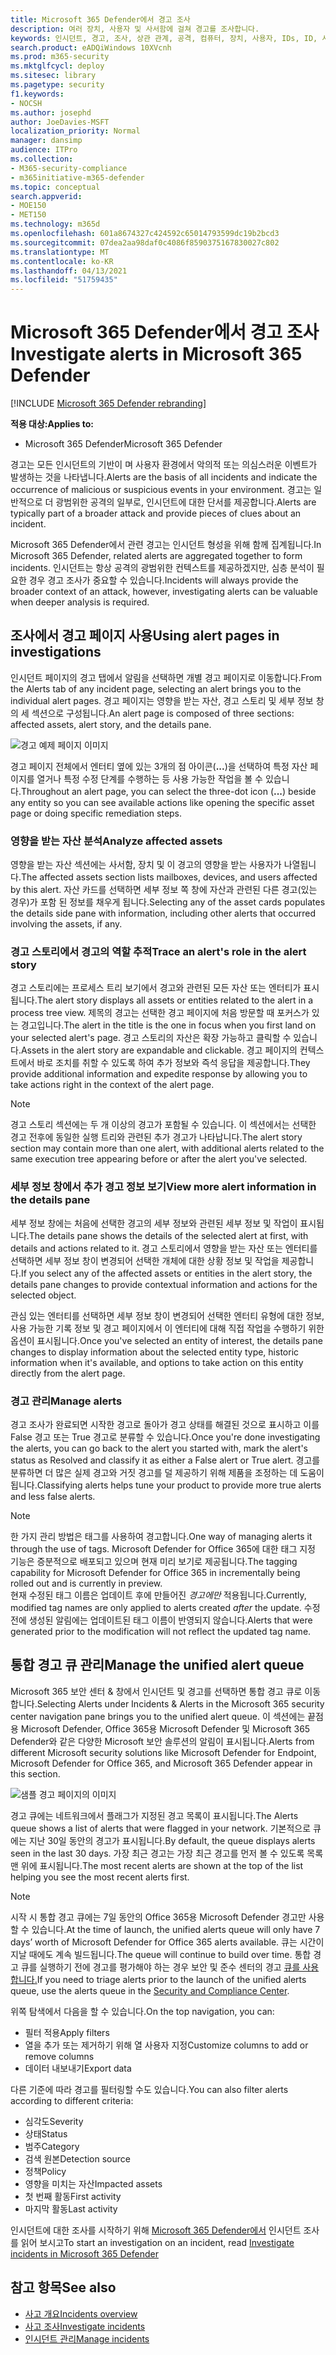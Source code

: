 ```yaml
---
title: Microsoft 365 Defender에서 경고 조사
description: 여러 장치, 사용자 및 사서함에 걸쳐 경고를 조사합니다.
keywords: 인시던트, 경고, 조사, 상관 관계, 공격, 컴퓨터, 장치, 사용자, IDs, ID, 사서함, 전자 메일, 365, microsoft, m365
search.product: eADQiWindows 10XVcnh
ms.prod: m365-security
ms.mktglfcycl: deploy
ms.sitesec: library
ms.pagetype: security
f1.keywords:
- NOCSH
ms.author: josephd
author: JoeDavies-MSFT
localization_priority: Normal
manager: dansimp
audience: ITPro
ms.collection:
- M365-security-compliance
- m365initiative-m365-defender
ms.topic: conceptual
search.appverid:
- MOE150
- MET150
ms.technology: m365d
ms.openlocfilehash: 601a8674327c424592c65014793599dc19b2bcd3
ms.sourcegitcommit: 07dea2aa98daf0c4086f8590375167830027c802
ms.translationtype: MT
ms.contentlocale: ko-KR
ms.lasthandoff: 04/13/2021
ms.locfileid: "51759435"
---
```

# <a name="investigate-alerts-in-microsoft-365-defender"></a><span data-ttu-id="fb2f1-104">Microsoft 365 Defender에서 경고 조사</span><span class="sxs-lookup"><span data-stu-id="fb2f1-104">Investigate alerts in Microsoft 365 Defender</span></span>

[!INCLUDE [Microsoft 365 Defender rebranding](../includes/microsoft-defender.md)]

<span data-ttu-id="fb2f1-105">**적용 대상:**</span><span class="sxs-lookup"><span data-stu-id="fb2f1-105">**Applies to:**</span></span>
- <span data-ttu-id="fb2f1-106">Microsoft 365 Defender</span><span class="sxs-lookup"><span data-stu-id="fb2f1-106">Microsoft 365 Defender</span></span>

<span data-ttu-id="fb2f1-107">경고는 모든 인시던트의 기반이 며 사용자 환경에서 악의적 또는 의심스러운 이벤트가 발생하는 것을 나타냅니다.</span><span class="sxs-lookup"><span data-stu-id="fb2f1-107">Alerts are the basis of all incidents and indicate the occurrence of malicious or suspicious events in your environment.</span></span> <span data-ttu-id="fb2f1-108">경고는 일반적으로 더 광범위한 공격의 일부로, 인시던트에 대한 단서를 제공합니다.</span><span class="sxs-lookup"><span data-stu-id="fb2f1-108">Alerts are typically part of a broader attack and provide pieces of clues about an incident.</span></span>

<span data-ttu-id="fb2f1-109">Microsoft 365 Defender에서 관련 경고는 인시던트 형성을 위해 함께 집계됩니다.</span><span class="sxs-lookup"><span data-stu-id="fb2f1-109">In Microsoft 365 Defender, related alerts are aggregated together to form incidents.</span></span> <span data-ttu-id="fb2f1-110">인시던트는 항상 공격의 광범위한 컨텍스트를 제공하겠지만, 심층 분석이 필요한 경우 경고 조사가 중요할 수 있습니다.</span><span class="sxs-lookup"><span data-stu-id="fb2f1-110">Incidents will always provide the broader context of an attack, however, investigating alerts can be valuable when deeper analysis is required.</span></span> 



## <a name="using-alert-pages-in-investigations"></a><span data-ttu-id="fb2f1-111">조사에서 경고 페이지 사용</span><span class="sxs-lookup"><span data-stu-id="fb2f1-111">Using alert pages in investigations</span></span>

<span data-ttu-id="fb2f1-112">인시던트 페이지의 경고 탭에서 알림을 선택하면 개별 경고 페이지로 이동합니다.</span><span class="sxs-lookup"><span data-stu-id="fb2f1-112">From the Alerts tab of any incident page, selecting an alert brings you to the individual alert pages.</span></span> <span data-ttu-id="fb2f1-113">경고 페이지는 영향을 받는 자산, 경고 스토리 및 세부 정보 창의 세 섹션으로 구성됩니다.</span><span class="sxs-lookup"><span data-stu-id="fb2f1-113">An alert page is composed of three sections: affected assets, alert story, and the details pane.</span></span>

![경고 예제 페이지 이미지](../../media/new-alert-page2.png)

<span data-ttu-id="fb2f1-115">경고 페이지 전체에서 엔터티 옆에 있는 3개의 점 아이콘(**...**)을 선택하여 특정 자산 페이지를 열거나 특정 수정 단계를 수행하는 등 사용 가능한 작업을 볼 수 있습니다.</span><span class="sxs-lookup"><span data-stu-id="fb2f1-115">Throughout an alert page, you can select the three-dot icon (**...**) beside any entity so you can see available actions like opening the specific asset page or doing specific remediation steps.</span></span>

### <a name="analyze-affected-assets"></a><span data-ttu-id="fb2f1-116">영향을 받는 자산 분석</span><span class="sxs-lookup"><span data-stu-id="fb2f1-116">Analyze affected assets</span></span>
<span data-ttu-id="fb2f1-117">영향을 받는 자산 섹션에는 사서함, 장치 및 이 경고의 영향을 받는 사용자가 나열됩니다.</span><span class="sxs-lookup"><span data-stu-id="fb2f1-117">The affected assets section lists mailboxes, devices, and users affected by this alert.</span></span> <span data-ttu-id="fb2f1-118">자산 카드를 선택하면 세부 정보 쪽 창에 자산과 관련된 다른 경고(있는 경우)가 포함 된 정보를 채우게 됩니다.</span><span class="sxs-lookup"><span data-stu-id="fb2f1-118">Selecting any of the asset cards populates the details side pane with information, including other alerts that occurred involving the assets, if any.</span></span>


### <a name="trace-an-alerts-role-in-the-alert-story"></a><span data-ttu-id="fb2f1-119">경고 스토리에서 경고의 역할 추적</span><span class="sxs-lookup"><span data-stu-id="fb2f1-119">Trace an alert's role in the alert story</span></span>
<span data-ttu-id="fb2f1-120">경고 스토리에는 프로세스 트리 보기에서 경고와 관련된 모든 자산 또는 엔터티가 표시됩니다.</span><span class="sxs-lookup"><span data-stu-id="fb2f1-120">The alert story displays all assets or entities related to the alert in a process tree view.</span></span> <span data-ttu-id="fb2f1-121">제목의 경고는 선택한 경고 페이지에 처음 방문할 때 포커스가 있는 경고입니다.</span><span class="sxs-lookup"><span data-stu-id="fb2f1-121">The alert in the title is the one in focus when you first land on your selected alert's page.</span></span> <span data-ttu-id="fb2f1-122">경고 스토리의 자산은 확장 가능하고 클릭할 수 있습니다.</span><span class="sxs-lookup"><span data-stu-id="fb2f1-122">Assets in the alert story are expandable and clickable.</span></span> <span data-ttu-id="fb2f1-123">경고 페이지의 컨텍스트에서 바로 조치를 취할 수 있도록 하여 추가 정보와 즉석 응답을 제공합니다.</span><span class="sxs-lookup"><span data-stu-id="fb2f1-123">They provide additional information and expedite response by allowing you to take actions right in the context of the alert page.</span></span> 

> [!NOTE]
> <span data-ttu-id="fb2f1-124">경고 스토리 섹션에는 두 개 이상의 경고가 포함될 수 있습니다. 이 섹션에서는 선택한 경고 전후에 동일한 실행 트리와 관련된 추가 경고가 나타납니다.</span><span class="sxs-lookup"><span data-stu-id="fb2f1-124">The alert story section may contain more than one alert, with additional alerts related to the same execution tree appearing before or after the alert you've selected.</span></span>

### <a name="view-more-alert-information-in-the-details-pane"></a><span data-ttu-id="fb2f1-125">세부 정보 창에서 추가 경고 정보 보기</span><span class="sxs-lookup"><span data-stu-id="fb2f1-125">View more alert information in the details pane</span></span>

<span data-ttu-id="fb2f1-126">세부 정보 창에는 처음에 선택한 경고의 세부 정보와 관련된 세부 정보 및 작업이 표시됩니다.</span><span class="sxs-lookup"><span data-stu-id="fb2f1-126">The details pane shows the details of the selected alert at first, with details and actions related to it.</span></span> <span data-ttu-id="fb2f1-127">경고 스토리에서 영향을 받는 자산 또는 엔터티를 선택하면 세부 정보 창이 변경되어 선택한 개체에 대한 상황 정보 및 작업을 제공합니다.</span><span class="sxs-lookup"><span data-stu-id="fb2f1-127">If you select any of the affected assets or entities in the alert story, the details pane changes to provide contextual information and actions for the selected object.</span></span>

<span data-ttu-id="fb2f1-128">관심 있는 엔터티를 선택하면 세부 정보 창이 변경되어 선택한 엔터티 유형에 대한 정보, 사용 가능한 기록 정보 및 경고 페이지에서 이 엔터티에 대해 직접 작업을 수행하기 위한 옵션이 표시됩니다.</span><span class="sxs-lookup"><span data-stu-id="fb2f1-128">Once you've selected an entity of interest, the details pane changes to display information about the selected entity type, historic information when it's available, and options to take action on this entity directly from the alert page.</span></span>

### <a name="manage-alerts"></a><span data-ttu-id="fb2f1-129">경고 관리</span><span class="sxs-lookup"><span data-stu-id="fb2f1-129">Manage alerts</span></span>

<span data-ttu-id="fb2f1-130">경고 조사가 완료되면 시작한 경고로 돌아가 경고 상태를 해결된 것으로 표시하고 이를 False 경고 또는 True 경고로 분류할 수 있습니다.</span><span class="sxs-lookup"><span data-stu-id="fb2f1-130">Once you're done investigating the alerts, you can go back to the alert you started with, mark the alert's status as Resolved and classify it as either a False alert or True alert.</span></span> <span data-ttu-id="fb2f1-131">경고를 분류하면 더 많은 실제 경고와 거짓 경고를 덜 제공하기 위해 제품을 조정하는 데 도움이 됩니다.</span><span class="sxs-lookup"><span data-stu-id="fb2f1-131">Classifying alerts helps tune your product to provide more true alerts and less false alerts.</span></span>

> [!NOTE]
> <span data-ttu-id="fb2f1-132">한 가지 관리 방법은 태그를 사용하여 경고합니다.</span><span class="sxs-lookup"><span data-stu-id="fb2f1-132">One way of managing alerts it through the use of tags.</span></span> <span data-ttu-id="fb2f1-133">Microsoft Defender for Office 365에 대한 태그 지정 기능은 증분적으로 배포되고 있으며 현재 미리 보기로 제공됩니다.</span><span class="sxs-lookup"><span data-stu-id="fb2f1-133">The tagging capability for Microsoft Defender for Office 365 in incrementally being rolled out and is currently in preview.</span></span> <br>
> <span data-ttu-id="fb2f1-134">현재 수정된 태그 이름은 업데이트 후에 만들어진 *경고에만* 적용됩니다.</span><span class="sxs-lookup"><span data-stu-id="fb2f1-134">Currently, modified tag names are only applied to alerts created *after* the update.</span></span> <span data-ttu-id="fb2f1-135">수정 전에 생성된 알림에는 업데이트된 태그 이름이 반영되지 않습니다.</span><span class="sxs-lookup"><span data-stu-id="fb2f1-135">Alerts that were generated prior to the modification will not reflect the updated tag name.</span></span> 


## <a name="manage-the-unified-alert-queue"></a><span data-ttu-id="fb2f1-136">통합 경고 큐 관리</span><span class="sxs-lookup"><span data-stu-id="fb2f1-136">Manage the unified alert queue</span></span>

<span data-ttu-id="fb2f1-137">Microsoft 365 보안 센터 & 창에서 인시던트 및 경고를 선택하면 통합 경고 큐로 이동합니다.</span><span class="sxs-lookup"><span data-stu-id="fb2f1-137">Selecting Alerts under Incidents & Alerts in the Microsoft 365 security center navigation pane brings you to the unified alert queue.</span></span> <span data-ttu-id="fb2f1-138">이 섹션에는 끝점용 Microsoft Defender, Office 365용 Microsoft Defender 및 Microsoft 365 Defender와 같은 다양한 Microsoft 보안 솔루션의 알림이 표시됩니다.</span><span class="sxs-lookup"><span data-stu-id="fb2f1-138">Alerts from different Microsoft security solutions like Microsoft Defender for Endpoint, Microsoft Defender for Office 365, and Microsoft 365 Defender appear in this section.</span></span> 

![샘플 경고 페이지의 이미지](../../media/unified-alert-queue.png)

<span data-ttu-id="fb2f1-140">경고 큐에는 네트워크에서 플래그가 지정된 경고 목록이 표시됩니다.</span><span class="sxs-lookup"><span data-stu-id="fb2f1-140">The Alerts queue shows a list of alerts that were flagged in your network.</span></span> <span data-ttu-id="fb2f1-141">기본적으로 큐에는 지난 30일 동안의 경고가 표시됩니다.</span><span class="sxs-lookup"><span data-stu-id="fb2f1-141">By default, the queue displays alerts seen in the last 30 days.</span></span> <span data-ttu-id="fb2f1-142">가장 최근 경고는 가장 최근 경고를 먼저 볼 수 있도록 목록 맨 위에 표시됩니다.</span><span class="sxs-lookup"><span data-stu-id="fb2f1-142">The most recent alerts are shown at the top of the list helping you see the most recent alerts first.</span></span>

> [!NOTE]
> <span data-ttu-id="fb2f1-143">시작 시 통합 경고 큐에는 7일 동안의 Office 365용 Microsoft Defender 경고만 사용할 수 있습니다.</span><span class="sxs-lookup"><span data-stu-id="fb2f1-143">At the time of launch, the unified alerts queue will only have 7 days’ worth of Microsoft Defender for Office 365 alerts available.</span></span> <span data-ttu-id="fb2f1-144">큐는 시간이 지날 때에도 계속 빌드됩니다.</span><span class="sxs-lookup"><span data-stu-id="fb2f1-144">The queue will continue to build over time.</span></span> <span data-ttu-id="fb2f1-145">통합 경고 큐를 실행하기 전에 경고를 평가해야 하는 경우 보안 및 준수 센터의 경고 [큐를 사용 합니다.](https://protection.office.com/viewalerts)</span><span class="sxs-lookup"><span data-stu-id="fb2f1-145">If you need to triage alerts prior to the launch of the unified alerts queue, use the alerts queue in the [Security and Compliance Center](https://protection.office.com/viewalerts).</span></span>


<span data-ttu-id="fb2f1-146">위쪽 탐색에서 다음을 할 수 있습니다.</span><span class="sxs-lookup"><span data-stu-id="fb2f1-146">On the top navigation, you can:</span></span>

- <span data-ttu-id="fb2f1-147">필터 적용</span><span class="sxs-lookup"><span data-stu-id="fb2f1-147">Apply filters</span></span>
- <span data-ttu-id="fb2f1-148">열을 추가 또는 제거하기 위해 열 사용자 지정</span><span class="sxs-lookup"><span data-stu-id="fb2f1-148">Customize columns to add or remove columns</span></span>
- <span data-ttu-id="fb2f1-149">데이터 내보내기</span><span class="sxs-lookup"><span data-stu-id="fb2f1-149">Export data</span></span>

<span data-ttu-id="fb2f1-150">다른 기준에 따라 경고를 필터링할 수도 있습니다.</span><span class="sxs-lookup"><span data-stu-id="fb2f1-150">You can also filter alerts according to different criteria:</span></span>

- <span data-ttu-id="fb2f1-151">심각도</span><span class="sxs-lookup"><span data-stu-id="fb2f1-151">Severity</span></span>
- <span data-ttu-id="fb2f1-152">상태</span><span class="sxs-lookup"><span data-stu-id="fb2f1-152">Status</span></span>
- <span data-ttu-id="fb2f1-153">범주</span><span class="sxs-lookup"><span data-stu-id="fb2f1-153">Category</span></span>
- <span data-ttu-id="fb2f1-154">검색 원본</span><span class="sxs-lookup"><span data-stu-id="fb2f1-154">Detection source</span></span>
- <span data-ttu-id="fb2f1-155">정책</span><span class="sxs-lookup"><span data-stu-id="fb2f1-155">Policy</span></span>
- <span data-ttu-id="fb2f1-156">영향을 미치는 자산</span><span class="sxs-lookup"><span data-stu-id="fb2f1-156">Impacted assets</span></span>
- <span data-ttu-id="fb2f1-157">첫 번째 활동</span><span class="sxs-lookup"><span data-stu-id="fb2f1-157">First activity</span></span>
- <span data-ttu-id="fb2f1-158">마지막 활동</span><span class="sxs-lookup"><span data-stu-id="fb2f1-158">Last activity</span></span>


<span data-ttu-id="fb2f1-159">인시던트에 대한 조사를 시작하기 위해 [Microsoft 365 Defender에서](investigate-incidents.md) 인시던트 조사를 읽어 보시고</span><span class="sxs-lookup"><span data-stu-id="fb2f1-159">To start an investigation on an incident, read [Investigate incidents in Microsoft 365 Defender](investigate-incidents.md)</span></span>
## <a name="see-also"></a><span data-ttu-id="fb2f1-160">참고 항목</span><span class="sxs-lookup"><span data-stu-id="fb2f1-160">See also</span></span>

- [<span data-ttu-id="fb2f1-161">사고 개요</span><span class="sxs-lookup"><span data-stu-id="fb2f1-161">Incidents overview</span></span>](incidents-overview.md)
- [<span data-ttu-id="fb2f1-162">사고 조사</span><span class="sxs-lookup"><span data-stu-id="fb2f1-162">Investigate incidents</span></span>](investigate-incidents.md)
- [<span data-ttu-id="fb2f1-163">인시던트 관리</span><span class="sxs-lookup"><span data-stu-id="fb2f1-163">Manage incidents</span></span>](manage-incidents.md)
